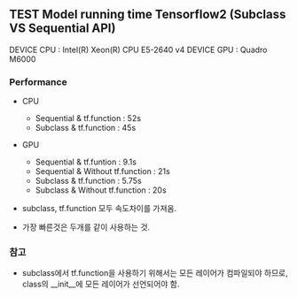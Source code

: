 ## TEST Model running time Tensorflow2 (Subclass VS Sequential API)
DEVICE CPU : Intel(R) Xeon(R) CPU E5-2640 v4
DEVICE GPU : Quadro M6000

### Performance
- CPU
    - Sequential & tf.function : 52s
    - Subclass & tf.function : 45s

- GPU
    - Sequential & tf.funtion : 9.1s
    - Sequential & Without tf.function : 21s
    - Subclass & tf.function : 5.75s
    - Subclass & Without tf.function : 20s

- subclass, tf.function 모두 속도차이를 가져옴.
- 가장 빠른것은 두개를 같이 사용하는 것.

### 참고
- subclass에서 tf.function을 사용하기 위해서는 모든 레이어가 컴파일되야 하므로, class의 __init__에 모든 레이어가 선언되어야 함.
